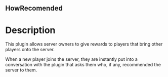 ## HowRecomended


# Description

This plugin allows server owners to give rewards to players that bring other players onto the server.

When a new player joins the server, they are instantly put into a conversation with the plugin that asks them who, if any,
recommended the server to them.
